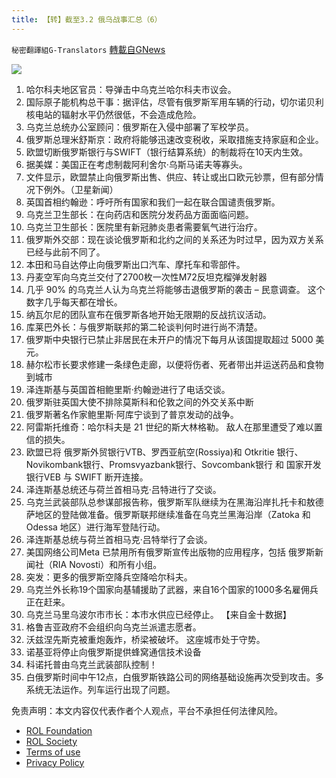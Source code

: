 ```yaml
---
title: 【转】截至3.2 俄乌战事汇总（6）
---
```

`秘密翻譯組G-Translators` [轉載自GNews](https://gnews.org/zh-hans/2094984/)

![](https://assets.gnews.org/wp-content/uploads/2022/03/画像1-3.png)
1. 哈尔科夫地区官员：导弹击中乌克兰哈尔科夫市议会。
2. 国际原子能机构总干事：据评估，尽管有俄罗斯军用车辆的行动，切尔诺贝利核电站的辐射水平仍然很低，不会造成危险。
3. 乌克兰总统办公室顾问：俄罗斯在入侵中部署了军校学员。
4. 俄罗斯总理米舒斯京：政府将能够迅速改变税收，采取措施支持家庭和企业。
5. 欧盟切断俄罗斯银行与SWIFT（银行结算系统）的制裁将在10天内生效。
6. 据美媒：美国正在考虑制裁阿利舍尔·乌斯马诺夫等寡头。
7. 文件显示，欧盟禁止向俄罗斯出售、供应、转让或出口欧元钞票，但有部分情况下例外。（卫星新闻）
8. 英国首相约翰逊：呼吁所有国家和我们一起在联合国谴责俄罗斯。
9. 乌克兰卫生部长：在向药店和医院分发药品方面面临问题。
10. 乌克兰卫生部长：医院里有新冠肺炎患者需要氧气进行治疗。
11. 俄罗斯外交部：现在谈论俄罗斯和北约之间的关系还为时过早，因为双方关系已经与此前不同了。
12. 本田和马自达停止向俄罗斯出口汽车、摩托车和零部件。
13. 丹麦空军向乌克兰交付了2700枚一次性M72反坦克榴弹发射器
14. 几乎 90% 的乌克兰人认为乌克兰将能够击退俄罗斯的袭击 – 民意调查。 这个数字几乎每天都在增长。
15. 纳瓦尔尼的团队宣布在俄罗斯各地开始无限期的反战抗议活动。
16. 库莱巴外长：与俄罗斯联邦的第二轮谈判何时进行尚不清楚。
17. 俄罗斯中央银行已禁止非居民在未开户的情况下每月从该国提取超过 5000 美元。
18. 赫尔松市长要求修建一条绿色走廊，以便将伤者、死者带出并运送药品和食物到城市
19. 泽连斯基与英国首相鲍里斯·约翰逊进行了电话交谈。
20. 俄罗斯驻英国大使不排除莫斯科和伦敦之间的外交关系中断
21. 俄罗斯著名作家鲍里斯·阿库宁谈到了普京发动的战争。
22. 阿雷斯托维奇：哈尔科夫是 21 世纪的斯大林格勒。 敌人在那里遭受了难以置信的损失。
23. 欧盟已将 俄罗斯外贸银行VTB、罗西亚航空(Rossiya)和 Otkritie 银行、Novikombank银行、Promsvyazbank银行、Sovcombank银行 和 国家开发银行VEB 与 SWIFT 断开连接。
24. 泽连斯基总统还与荷兰首相马克·吕特进行了交谈。
25. 乌克兰武装部队总参谋部报告称，俄罗斯军队继续为在黑海沿岸扎托卡和敖德萨地区的登陆做准备。俄罗斯联邦继续准备在乌克兰黑海沿岸（Zatoka 和 Odessa 地区）进行海军登陆行动。
26. 泽连斯基总统与荷兰首相马克·吕特举行了会谈。
27. 美国网络公司Meta 已禁用所有俄罗斯宣传出版物的应用程序，包括 俄罗斯新闻社（RIA Novosti）和所有小组。
28. 突发：更多的俄罗斯空降兵空降哈尔科夫。
29. 乌克兰外长称19个国家向基辅援助了武器，来自16个国家的1000多名雇佣兵正在赶来。
30. 乌克兰马里乌波尔市市长：本市水供应已经停止。 【来自金十数据】
31. 格鲁吉亚政府不会组织向乌克兰派遣志愿者。
32. 沃兹涅先斯克被重炮轰炸，桥梁被破坏。 这座城市处于守势。
33. 诺基亚将停止向俄罗斯提供蜂窝通信技术设备
34. 科诺托普由乌克兰武装部队控制！
35. 白俄罗斯时间中午12点，白俄罗斯铁路公司的网络基础设施再次受到攻击。多系统无法运作。列车运行出现了问题。


 

免责声明：本文内容仅代表作者个人观点，平台不承担任何法律风险。

- [ROL Foundation](https://rolfoundation.org/)
- [ROL Society](https://rolsociety.org/)
- [Terms of use](https://gnews.org/terms-of-use-3/)
- [Privacy Policy](https://gnews.org/privacy-policy/)
